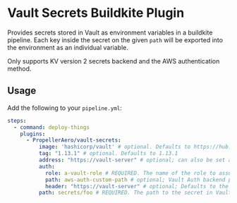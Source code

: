 # Vault Secrets Buildkite Plugin

Provides secrets stored in Vault as environment variables in a buildkite pipeline.
Each key inside the secret on the given `path` will be exported into the environment as an individual variable.

Only supports KV version 2 secrets backend and the AWS authentication method.

## Usage

Add the following to your `pipeline.yml`:

```yml
steps:
  - command: deploy-things
    plugins:
      - PropellerAero/vault-secrets:
          image: 'hashicorp/vault' # optional. Defaults to https://hub.docker.com/hashicorp/vault
          tag: "1.13.1" # optional. Defaults to 1.13.1
          address: "https://vault-server" # optional; can also be set as an environment variable VAULT_ADDR and with optional `:PORT` suffix. plugin will error when neither is set.
          auth:
            role: a-vault-role # REQUIRED. The name of the role to assume on Vault.
            path: aws-auth-custom-path # optional; Vault Auth backend path. defaults to `aws`
            header: "https://vault-server" # optional; Defaults to the value of the VAULT_ADDR environment variable
          path: secrets/foo # REQUIRED. The path to the secret in Vault
```
